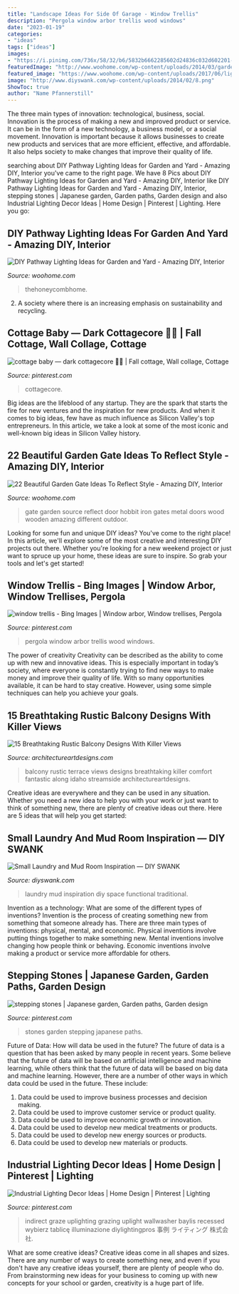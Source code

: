 ```yaml
---
title: "Landscape Ideas For Side Of Garage - Window Trellis"
description: "Pergola window arbor trellis wood windows"
date: "2023-01-19"
categories:
- "ideas"
tags: ["ideas"]
images:
- "https://i.pinimg.com/736x/58/32/b6/5832b6662285602d24836c032d602201--wood-arbor-wood-pergola.jpg"
featuredImage: "http://www.woohome.com/wp-content/uploads/2014/03/garden-gate-18.jpg"
featured_image: "https://www.woohome.com/wp-content/uploads/2017/06/lighting-ideas-for-pathway-6.jpg"
image: "http://www.diyswank.com/wp-content/uploads/2014/02/8.png"
ShowToc: true
author: "Name Pfannerstill"
---
```



The three main types of innovation: technological, business, social.
Innovation is the process of making a new and improved product or service. It can be in the form of a new technology, a business model, or a social movement. Innovation is important because it allows businesses to create new products and services that are more efficient, effective, and affordable. It also helps society to make changes that improve their quality of life.

	

		
searching about DIY Pathway Lighting Ideas for Garden and Yard - Amazing DIY, Interior you've came to the right page. We have 8 Pics about DIY Pathway Lighting Ideas for Garden and Yard - Amazing DIY, Interior like DIY Pathway Lighting Ideas for Garden and Yard - Amazing DIY, Interior, stepping stones | Japanese garden, Garden paths, Garden design and also Industrial Lighting Decor Ideas | Home Design | Pinterest | Lighting. Here you go:
		
    
## DIY Pathway Lighting Ideas For Garden And Yard - Amazing DIY, Interior

<img loading=lazy src="https://www.woohome.com/wp-content/uploads/2017/06/lighting-ideas-for-pathway-6.jpg" onerror="this.onerror=null;this.src='https://tse2.mm.bing.net/th?id=OIP.1ScVy6yKbAX-m4LbuoClMgHaLH&amp;pid=15.1';" alt="DIY Pathway Lighting Ideas for Garden and Yard - Amazing DIY, Interior">

_Source: woohome.com_

>thehoneycombhome. 

	

2. A society where there is an increasing emphasis on sustainability and recycling. 

    
## Cottage Baby — Dark Cottagecore 🍄🥀 | Fall Cottage, Wall Collage, Cottage

<img loading=lazy src="https://i.pinimg.com/736x/95/46/47/9546471f2f48f6a78930c34eabcbe27a.jpg" onerror="this.onerror=null;this.src='https://tse4.mm.bing.net/th?id=OIP.8wWHzdMUWm8oKM9OsY6LDwHaJ4&amp;pid=15.1';" alt="cottage baby — dark cottagecore 🍄🥀 | Fall cottage, Wall collage, Cottage">

_Source: pinterest.com_

>cottagecore. 

	

Big ideas are the lifeblood of any startup. They are the spark that starts the fire for new ventures and the inspiration for new products. And when it comes to big ideas, few have as much influence as Silicon Valley's top entrepreneurs. In this article, we take a look at some of the most iconic and well-known big ideas in Silicon Valley history.

    
## 22 Beautiful Garden Gate Ideas To Reflect Style - Amazing DIY, Interior

<img loading=lazy src="http://www.woohome.com/wp-content/uploads/2014/03/garden-gate-18.jpg" onerror="this.onerror=null;this.src='https://tse1.mm.bing.net/th?id=OIP.IqjIpO1NEXXQpf8UumkaxQHaJ7&amp;pid=15.1';" alt="22 Beautiful Garden Gate Ideas To Reflect Style - Amazing DIY, Interior">

_Source: woohome.com_

>gate garden source reflect door hobbit iron gates metal doors wood wooden amazing different outdoor. 

	

Looking for some fun and unique DIY ideas? You've come to the right place! In this article, we'll explore some of the most creative and interesting DIY projects out there. Whether you're looking for a new weekend project or just want to spruce up your home, these ideas are sure to inspire. So grab your tools and let's get started!

    
## Window Trellis - Bing Images | Window Arbor, Window Trellises, Pergola

<img loading=lazy src="https://i.pinimg.com/736x/58/32/b6/5832b6662285602d24836c032d602201--wood-arbor-wood-pergola.jpg" onerror="this.onerror=null;this.src='https://tse3.mm.bing.net/th?id=OIP.KblPDVaVX-Q8lCvOSow7vAHaJ3&amp;pid=15.1';" alt="window trellis - Bing Images | Window arbor, Window trellises, Pergola">

_Source: pinterest.com_

>pergola window arbor trellis wood windows. 

	

The power of creativity
Creativity can be described as the ability to come up with new and innovative ideas. This is especially important in today’s society, where everyone is constantly trying to find new ways to make money and improve their quality of life. With so many opportunities available, it can be hard to stay creative. However, using some simple techniques can help you achieve your goals.

    
## 15 Breathtaking Rustic Balcony Designs With Killer Views

<img loading=lazy src="https://www.architectureartdesigns.com/wp-content/uploads/2016/10/15-Breathtaking-Rustic-Balcony-Designs-With-Killer-Views-8.jpg" onerror="this.onerror=null;this.src='https://tse4.mm.bing.net/th?id=OIP.vv_Fpwz_pJt0Wh-0-5MIKwHaLG&amp;pid=15.1';" alt="15 Breathtaking Rustic Balcony Designs With Killer Views">

_Source: architectureartdesigns.com_

>balcony rustic terrace views designs breathtaking killer comfort fantastic along idaho streamside architectureartdesigns. 

	

Creative ideas are everywhere and they can be used in any situation. Whether you need a new idea to help you with your work or just want to think of something new, there are plenty of creative ideas out there. Here are 5 ideas that will help you get started: 

    
## Small Laundry And Mud Room Inspiration — DIY SWANK

<img loading=lazy src="http://www.diyswank.com/wp-content/uploads/2014/02/8.png" onerror="this.onerror=null;this.src='https://tse4.mm.bing.net/th?id=OIP.dLgp8jdwUbJhOyuc8ZNVRwHaKy&amp;pid=15.1';" alt="Small Laundry and Mud Room Inspiration — DIY SWANK">

_Source: diyswank.com_

>laundry mud inspiration diy space functional traditional. 

	

Invention as a technology: What are some of the different types of inventions?
Invention is the process of creating something new from something that someone already has. There are three main types of inventions: physical, mental, and economic. Physical inventions involve putting things together to make something new. Mental inventions involve changing how people think or behaving. Economic inventions involve making a product or service more affordable for others.

    
## Stepping Stones | Japanese Garden, Garden Paths, Garden Design

<img loading=lazy src="https://i.pinimg.com/736x/6c/ad/60/6cad60666ee6b890dce3eee69d5db6c6.jpg" onerror="this.onerror=null;this.src='https://tse3.mm.bing.net/th?id=OIP.5vLT-cFFmDN7PSI2K05VqgHaJ3&amp;pid=15.1';" alt="stepping stones | Japanese garden, Garden paths, Garden design">

_Source: pinterest.com_

>stones garden stepping japanese paths. 

	

Future of Data: How will data be used in the future?
The future of data is a question that has been asked by many people in recent years. Some believe that the future of data will be based on artificial intelligence and machine learning, while others think that the future of data will be based on big data and machine learning. However, there are a number of other ways in which data could be used in the future. These include:
1. Data could be used to improve business processes and decision making.
2. Data could be used to improve customer service or product quality.
3. Data could be used to improve economic growth or innovation.
4. Data could be used to develop new medical treatments or products.
5. Data could be used to develop new energy sources or products.
6. Data could be used to develop new materials or products.

    
## Industrial Lighting Decor Ideas | Home Design | Pinterest | Lighting

<img loading=lazy src="https://i.pinimg.com/736x/47/db/35/47db359ecae3026b19941a408cb50915--exterior-wall-indirect-lighting.jpg?b=t" onerror="this.onerror=null;this.src='https://tse4.mm.bing.net/th?id=OIP.aroaK1Z86aWOf0cwpNBXrwHaLG&amp;pid=15.1';" alt="Industrial Lighting Decor Ideas | Home Design | Pinterest | Lighting">

_Source: pinterest.com_

>indirect graze uplighting grazing uplight wallwasher baylis recessed wybierz tablicę illuminazione diylightingpros 事例 ライティング 株式会社. 

	

What are some creative ideas?
Creative ideas come in all shapes and sizes. There are any number of ways to create something new, and even if you don't have any creative ideas yourself, there are plenty of people who do. From brainstorming new ideas for your business to coming up with new concepts for your school or garden, creativity is a huge part of life.

